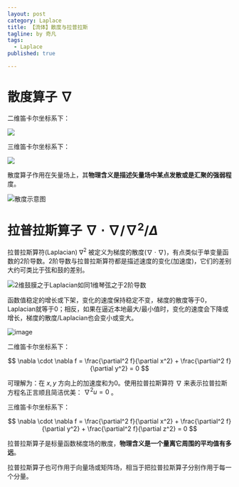 ```yaml
---
layout: post
category: Laplace
title: 【流体】散度与拉普拉斯
tagline: by 奇凡
tags: 
  - Laplace
published: true

---
```




# 散度算子 $\nabla$




二维笛卡尔坐标系下：


![](https://cdn.jsdelivr.net/gh/ZhouKanglei/jidianxia/2021-3-25/1616661327348-image.png)

三维笛卡尔坐标系下：


![](https://cdn.jsdelivr.net/gh/ZhouKanglei/jidianxia/2021-3-25/1616661379472-image.png)


散度算子作用在矢量场上，其**物理含义是描述矢量场中某点发散或是汇聚的强弱程**度。



![散度示意图](https://cdn.jsdelivr.net/gh/ZhouKanglei/jidianxia/2021-3-25/1616662418289-image.png)

# 拉普拉斯算子 $\nabla \cdot \nabla / \nabla ^2 / \Delta$

拉普拉斯算符(Laplacian) $\nabla^2$ 被定义为梯度的散度($\nabla \cdot \nabla$)，有点类似于单变量函数的2阶导数。2阶导数与拉普拉斯算符都是描述速度的变化(加速度)，它们的差别大约可类比于弦和鼓的差别。

![2维鼓膜之于Laplacian如同1维琴弦之于2阶导数](https://cdn.jsdelivr.net/gh/ZhouKanglei/jidianxia/2021-3-25/1616663350463-image.png)


函数值稳定的增长或下架，变化的速度保持稳定不变，梯度的散度等于0，Laplacian就等于0；相反，如果在逼近本地最大/最小值时，变化的速度会下降或增长，梯度的散度/Laplacian也会变小或变大。



![image](https://cdn.jsdelivr.net/gh/ZhouKanglei/jidianxia/2021-3-25/1616664285674-image.png)




二维笛卡尔坐标系下：


$$
\nabla \cdot \nabla f  = \frac{\partial^2 f}{\partial x^2} + \frac{\partial^2 f}{\partial y^2} = 0
$$

可理解为：在 $x,y$ 方向上的加速度和为0。使用拉普拉斯算符 $\nabla$ 来表示拉普拉斯方程名正言顺且简洁优美： $\nabla^2 u = 0$ 。




三维笛卡尔坐标系下：

$$
\nabla \cdot \nabla f  = \frac{\partial^2 f}{\partial x^2} + \frac{\partial^2 f}{\partial y^2} + \frac{\partial^2 f}{\partial z^2} = 0
$$

拉普拉斯算子是标量函数梯度场的散度，**物理含义是一个量离它周围的平均值有多远**。

拉普拉斯算子也可作用于向量场或矩阵场，相当于把拉普拉斯算子分别作用于每一个分量。





